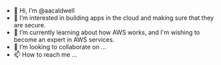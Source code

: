 - 👋 Hi, I’m @aacaldwell
- 👀 I’m interested in building apps in the cloud and making sure that they are secure.
- 🌱 I’m currently learning about how AWS works, and I'm wishing to become an expert in AWS services.
- 💞️ I’m looking to collaborate on ...
- 📫 How to reach me ...

<!---
aacaldwell/aacaldwell is a ✨ special ✨ repository because its `README.md` (this file) appears on your GitHub profile.
You can click the Preview link to take a look at your changes.
--->
